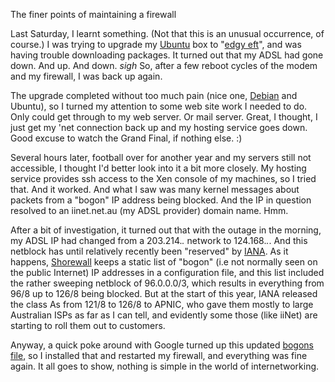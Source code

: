 The finer points of maintaining a firewall

Last Saturday, I learnt something. (Not that this is an unusual
occurrence, of course.) I was trying to upgrade my [Ubuntu][1] box to
"[edgy eft][2]", and was having trouble downloading packages. It
turned out that my ADSL had gone down. And up. And down. *sigh* So,
after a few reboot cycles of the modem and my firewall, I was back up
again.

[1]: http://www.ubuntu.com/
[2]: https://help.ubuntu.com/community/EdgyUpgrades
[3]: http://www.debian.org/

The upgrade completed without too much pain (nice one, [Debian][3] and
Ubuntu), so I turned my attention to some web site work I needed to
do. Only could get through to my web server. Or mail server. Great, I
thought, I just get my 'net connection back up and my hosting service
goes down. Good excuse to watch the Grand Final, if nothing else. :)

Several hours later, football over for another year and my servers
still not accessible, I thought I'd better look into it a bit more
closely. My hosting service provides ssh access to the Xen console of
my machines, so I tried that. And it worked. And what I saw was many
kernel messages about packets from a "bogon" IP address being blocked.
And the IP in question resolved to an iinet.net.au (my ADSL provider)
domain name. Hmm.

After a bit of investigation, it turned out that with the outage in
the morning, my ADSL IP had changed from a 203.214.*.* network to
124.168.*.*. And this netblock has until relatively recently been
"reserved" by [IANA][4]. As it happens, [Shorewall][5] keeps a static
list of "bogon" (i.e not normally seen on the public Internet) IP
addresses in a configuration file, and this list included the rather
sweeping netblock of 96.0.0.0/3, which results in everything from 96/8
up to 126/8 being blocked. But at the start of this year, IANA
released the class As from 121/8 to 126/8 to APNIC, who gave them
mostly to large Australian ISPs as far as I can tell, and evidently
some those (like iiNet) are starting to roll them out to customers.

[4]: http://www.iana.org/assignments/ipv4-address-space
[5]: http://www.shorewall.net/

Anyway, a quick poke around with Google turned up this updated [bogons
file][6], so I installed that and restarted my firewall, and
everything was fine again. It all goes to show, nothing is simple in
the world of internetworking.

[6]: ftp://shorewall.net/pub/shorewall/errata/2.0.10/bogons
